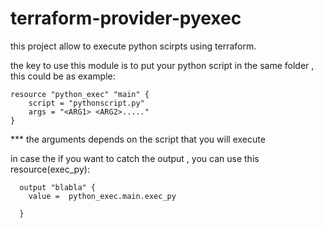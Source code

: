# terraform-provider-pyexec

this project allow to execute python  scirpts using terraform. 

the key to use this module is to put your python script in the same folder , this could be as example:


	resource "python_exec" "main" {
	    script = "pythonscript.py"
	    args = "<ARG1> <ARG2>....."
	}
	
*** the arguments depends on the script that you will execute 

in case the if  you want to catch the output , you can use this resource(exec_py):

	  output "blabla" {
	    value =  python_exec.main.exec_py

	  }
